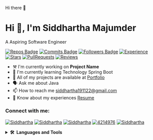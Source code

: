 Hi there 👋

# Hi 👋, I'm Siddhartha Majumder

A Aspiring Software Engineer

[![Repos Badge](https://badges.pufler.dev/repos/Sid200402)](https://badges.pufler.dev)
[![Commits Badge](https://badges.pufler.dev/commits/monthly/Sid200402)](https://badges.pufler.dev)
[![Followers Badge](https://img.shields.io/github/followers/Sid200402?label=Followers)](https://github.com/Sid200402)
[![Experience](https://img.shields.io/badge/experience-newbie-yellow)](https://github.com/Sid200402)
[![Stars](https://img.shields.io/badge/stars-unknown-lightgrey)](https://github.com/Sid200402)
[![PullRequests](https://img.shields.io/badge/pullrequests-unknown-lightgrey)](https://github.com/Sid200402)
[![Reviews](https://img.shields.io/badge/reviews-unknown-lightgrey)](https://github.com/Sid200402)


- ⚒️ I'm currently working on **Project Name**
- 🌱 I'm currently learning Technology  Spring Boot
- 🔗 All of my projects are available at [Portfolio](yourportfoliolink)
- 🗣️ Ask me about Java
- 📫 How to reach me siddhartha191122@gmail.com
- 📝 Know about my experiences [Resume](https://docs.google.com)

### Connect with me:
<p align="left">
<a href="https://dev.to/Siddhartha" target="blank"><img align="center" src="https://cdn.jsdelivr.net/npm/simple-icons@3.0.1/icons/dev-dot-to.svg" alt="Siddhartha" height="30" width="40" /></a>
<a href="https://twitter.com/Siddhartha" target="blank"><img align="center" src="https://raw.githubusercontent.com/rahuldkjain/github-profile-readme-generator/master/src/images/icons/Social/twitter.svg" alt="Siddhartha" height="30" width="40" /></a>
<a href="https://linkedin.com/in/Siddhartha" target="blank"><img align="center" src="https://raw.githubusercontent.com/rahuldkjain/github-profile-readme-generator/master/src/images/icons/Social/linked-in-alt.svg" alt="Siddhartha" height="30" width="40" /></a>
<a href="https://stackoverflow.com/users/Siddhartha" target="blank"><img align="center" src="https://raw.githubusercontent.com/rahuldkjain/github-profile-readme-generator/master/src/images/icons/Social/stack-overflow.svg" alt="4214976" height="30" width="40" /></a>
<a href="https://instagram.com/Siddhartha" target="blank"><img align="center" src="https://raw.githubusercontent.com/rahuldkjain/github-profile-readme-generator/master/src/images/icons/Social/instagram.svg" alt="Siddhartha" height="30" width="40" /></a>


<details>
  <summary><b>🛠️&nbsp;&nbsp;Languages&nbsp;and&nbsp;Tools</b></summary>
  <br/>
  <p align="left">
    <a href="https://www.java.com" target="_blank"> 
      <img src="https://raw.githubusercontent.com/devicons/devicon/master/icons/java/java-original.svg" alt="java" width="40" height="40"/> 
    </a> 
    <a href="https://spring.io/projects/spring-boot" target="_blank"> 
      <img src="https://www.vectorlogo.zone/logos/springio/springio-icon.svg" alt="springboot" width="40" height="40"/> 
    </a> 
    <a href="https://www.mysql.com/" target="_blank"> 
      <img src="https://raw.githubusercontent.com/devicons/devicon/master/icons/mysql/mysql-original-wordmark.svg" alt="mysql" width="40" height="40"/> 
    </a>
    <a href="https://hibernate.org/" target="_blank">
      <img src="https://www.vectorlogo.zone/logos/hibernate/hibernate-icon.svg" alt="hibernate" width="40" height="40"/> 
    </a>
    <a href="https://www.w3.org/html/" target="_blank"> 
      <img src="https://raw.githubusercontent.com/devicons/devicon/master/icons/html5/html5-original-wordmark.svg" alt="html" width="40" height="40"/> 
    </a> 
    <a href="https://www.w3schools.com/css/" target="_blank"> 
      <img src="https://raw.githubusercontent.com/devicons/devicon/master/icons/css3/css3-original-wordmark.svg" alt="css" width="40" height="40"/> 
    </a> 
    <a href="https://reactjs.org/" target="_blank"> 
      <img src="https://raw.githubusercontent.com/devicons/devicon/master/icons/react/react-original-wordmark.svg" alt="react" width="40" height="40"/> 
    </a> 
    <a href="https://sass-lang.com" target="_blank"> 
      <img src="https://raw.githubusercontent.com/devicons/devicon/master/icons/sass/sass-original.svg" alt="sass" width="40" height="40"/> 
    </a>
  </p>
</details>




<!---
Sid200402/Sid200402 is a ✨ special ✨ repository because its `README.md` (this file) appears on your GitHub profile.
You can click the Preview link to take a look at your changes.
--->
